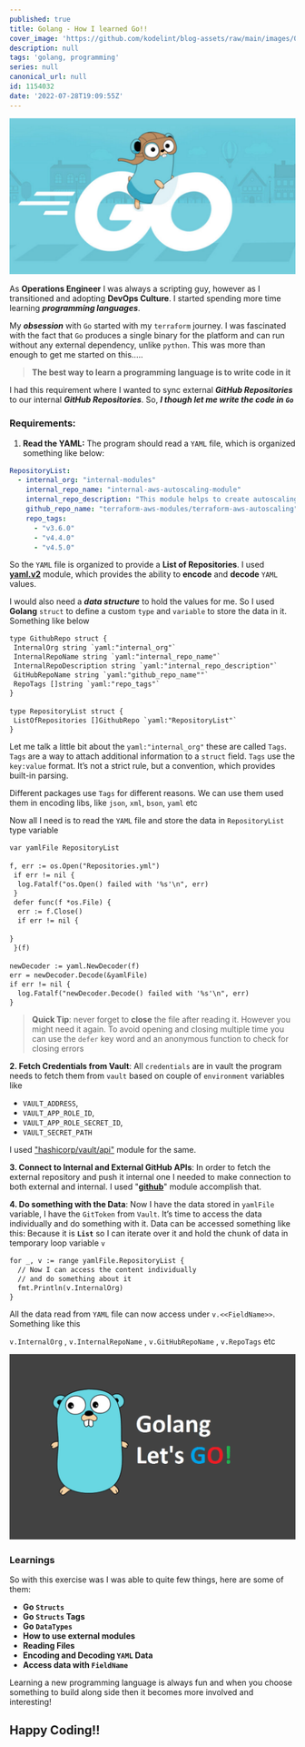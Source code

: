 ```yaml
---
published: true
title: Golang - How I learned Go!!
cover_image: 'https://github.com/kodelint/blog-assets/raw/main/images/01-learn-go.png'
description: null
tags: 'golang, programming'
series: null
canonical_url: null
id: 1154032
date: '2022-07-28T19:09:55Z'
---
```

![](https://github.com/kodelint/blog-assets/raw/main/images/02-learn-go.png)

As **Operations Engineer** I was always a scripting guy, however as I transitioned and adopting **DevOps Culture**. I started spending more time learning _**programming languages**_.

My _**obsession**_ with `Go` started with my `terraform` journey. I was fascinated with the fact that `Go` produces a single binary for the platform and can run without any external dependency, unlike `python`. This was more than enough to get me started on this.....

> **The best way to learn a programming language is to write code in it**

I had this requirement where I wanted to sync external _**GitHub Repositories**_ to our internal _**GitHub Repositories**_. So, _**I though let me write the code in `Go`**_

### Requirements:

 1. **Read the YAML:** The program should read a `YAML` file, which is organized something like below:

```yaml
RepositoryList:
  - internal_org: "internal-modules"
    internal_repo_name: "internal-aws-autoscaling-module"
    internal_repo_description: "This module helps to create autoscaling groups and corresponding launch configurations for AWS"
    github_repo_name: "terraform-aws-modules/terraform-aws-autoscaling"
    repo_tags:
      - "v3.6.0"
      - "v4.4.0"
      - "v4.5.0"
```

So the `YAML` file is organized to provide a **List of Repositories**. I used [**yaml.v2**](http://gopkg.in/yaml.v2) module, which provides the ability to **encode** and **decode** `YAML` values.

I would also need a _**data structure**_ to hold the values for me. So I used **Golang** `struct` to define a custom `type` and `variable` to store the data in it. Something like below

```golang
type GithubRepo struct {
 InternalOrg string `yaml:"internal_org"`
 InternalRepoName string `yaml:"internal_repo_name"`
 InternalRepoDescription string `yaml:"internal_repo_description"`
 GitHubRepoName string `yaml:"github_repo_name""`
 RepoTags []string `yaml:"repo_tags"`
}

type RepositoryList struct {
 ListOfRepositories []GithubRepo `yaml:"RepositoryList"`
}
```

Let me talk a little bit about the `yaml:"internal_org"` these are called `Tags`. `Tags` are a way to attach additional information to a `struct` field. `Tags` use the `key:value` format. It’s not a strict rule, but a convention, which provides built-in parsing.

Different packages use `Tags` for different reasons. We can use them used them in encoding libs, like `json`, `xml`, `bson`, `yaml` etc

Now all I need is to read the `YAML` file and store the data in `RepositoryList` type variable

```golang
var yamlFile RepositoryList

f, err := os.Open("Repositories.yml")
 if err != nil {
  log.Fatalf("os.Open() failed with '%s'\n", err)
 }
 defer func(f *os.File) {
  err := f.Close()
  if err != nil {

}
 }(f)

newDecoder := yaml.NewDecoder(f)
err = newDecoder.Decode(&yamlFile)
if err != nil {
  log.Fatalf("newDecoder.Decode() failed with '%s'\n", err)
}
```

> **Quick Tip**: never forget to **close** the file after reading it. However you might need it again. To avoid opening and closing multiple time you can use the `defer` key word and an anonymous function to check for closing errors

**2. Fetch Credentials from Vault**: All `credentials` are in vault the program needs to fetch them from `vault` based on couple of `environment` variables like

>
* `VAULT_ADDRESS`,
* `VAULT_APP_ROLE_ID`,
* `VAULT_APP_ROLE_SECRET_ID`,
* `VAULT_SECRET_PATH`

I used ["hashicorp/vault/api"](http://github.com/hashicorp/vault/api) module for the same.

**3. Connect to Internal and External GitHub APIs**: In order to fetch the external repository and push it internal one I needed to make connection to both external and internal. I used "[**github**](http://github.com/google/go-github/v38/github)" module accomplish that.

**4. Do something with the Data**: Now I have the data stored in `yamlFile` variable, I have the `GitToken` from `Vault`. It’s time to access the data individually and do something with it. Data can be accessed something like this: Because it is **`List`** so I can iterate over it and hold the chunk of data in temporary loop variable `v`

```golang
for _, v := range yamlFile.RepositoryList {
  // Now I can access the content individually
  // and do something about it
  fmt.Println(v.InternalOrg)
}
```

All the data read from `YAML` file can now access under `v.<<FieldName>>`. Something like this

`v.InternalOrg` , `v.InternalRepoName` , `v.GitHubRepoName` , `v.RepoTags` etc

![](https://github.com/kodelint/blog-images/raw/main/common/01-learn-go.png)

### Learnings

So with this exercise was I was able to quite few things, here are some of them:
>
* **Go `Structs`**
* **Go `Structs` Tags**
* **Go `DataTypes`**
* **How to use external modules**
* **Reading Files**
* **Encoding and Decoding `YAML` Data**
* **Access data with `FieldName`**

Learning a new programming language is always fun and when you choose something to build along side then it becomes more involved and interesting!

## Happy Coding!!
